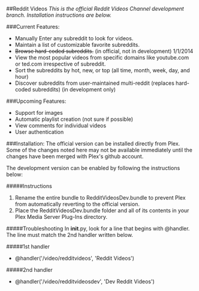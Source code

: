 ##Reddit Videos 
*This is the official Reddit Videos Channel development branch.  Installation instructions are below.*

###Current Features:
* Manually Enter any subreddit to look for videos.
* Maintain a list of customizable favorite subreddits.
* ~~Browse hard-coded subreddits.~~ (in official, not in development) 1/1/2014
* View the most popular videos from specific domains like youtube.com or ted.com irrespective of subreddit.
* Sort the subreddits by hot, new, or top (all time, month, week, day, and hour)
* Discover subreddits from user-maintained multi-reddit (replaces hard-coded subreddits) (in development only)

###Upcoming Features:
* Support for images
* Automatic playlist creation (not sure if possible)
* View comments for individual videos
* User authentication

###Installation:
The official version can be installed directly from Plex.  Some of the changes noted here may not be available immediately until the changes have been merged with Plex's github account.

The development version can be enabled by following the instructions below:

#####Instructions
 1. Rename the entire bundle to RedditVideosDev.bundle to prevent Plex from automatically reverting to the official version.
 2. Place the RedditVideosDev.bundle folder and all of its contents in your Plex Media Server Plug-Ins directory.

#####Troubleshooting
In __init__.py, look for a line that begins with @handler.  The line must match the 2nd handler written below.

#####1st handler
* @handler('/video/redditvideos', 'Reddit Videos')

#####2nd handler
* @handler('/video/redditvideosdev', 'Dev Reddit Videos')
